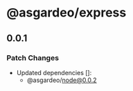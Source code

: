 # @asgardeo/express

## 0.0.1

### Patch Changes

- Updated dependencies []:
  - @asgardeo/node@0.0.2
